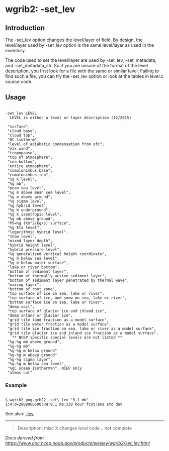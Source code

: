 # wgrib2: -set_lev

## Introduction

The -set_lev option changes the level/layer
of field. By design, the level/layer used by
-set_lev option is the same level/layer as used
in the inventory.

The code used to set the level/layer are used by
-set_lev,
-set_metadata, and
-set_metadata_str. So if you are unsure of the format
of the level description, you first look for a file with the same or similar level.
Failing to find such a file, you can try the
-set_lev option or look at the tables in level.c source code.

## Usage

```

-set_lev LEVEL
  LEVEL is either a level or layer description (12/2015)

 "surface",
 "cloud base",
 "cloud top",
 "0C isotherm",
 "level of adiabatic condensation from sfc",
 "max wind",
 "tropopause",
 "top of atmosphere",
 "sea bottom",
 "entire atmosphere",
 "cumulonimbus base",
 "cumulonimbus top",
 "%g K level",
 "%g mb",
 "mean sea level",
 "%g m above mean sea level",
 "%g m above ground",
 "%g sigma level",
 "%g hybrid level",
 "%g m underground",
 "%g K isentropic level",
 "%g mb above ground",
 "PV=%g (Km^2/kg/s) surface",
 "%g Eta level",
 "logarithmic hybrid level",
 "snow level",
 "mixed layer depth",
 "hybrid height level",
 "hybrid pressure level",
 "%g generalized vertical height coordinate",
 "%g m below sea level",
 "%g m below water surface",
 "lake or river bottom",
 "bottom of sediment layer",
 "bottom of thermally active sediment layer",
 "bottom of sediment layer penetrated by thermal wave",
 "maxing layer",
 "bottom of root zone",
 "top surface of ice on sea, lake or river",
 "top surface of ice, und snow on sea, lake or river",
 "bottom surface ice on sea, lake or river",
 "deep soil",
 "top surface of glacier ice and inland ice",
 "deep inland or glacier ice",
 "grid tile land fraction as a model surface",
 "grid tile water fraction as a model surface",
 "grid tile ice fraction on sea, lake or river as a model surface",
 "grid tile glacier ice and inland ice fraction as a model surface",
   ** NCEP specific special levels are not listed **
 "%g-%g mb above ground",
 "%g-%g mb"
 "%g-%g m below ground"
 "%g-%g m above ground"
 "%g-%g sigma layer",
 "%g-%g m below sea level",
 "%gC ocean isotherm%n", NCEP only
 "atmos col"

```

### Example

```

$ wgrib2 png.grb22 -set\_lev "9.1 mb"
1:4:d=2009060500:RH:9.1 mb:330 hour fcst:ens std dev

```

See also:
[-lev](lev.html),

---

> Description: misc X changes level code .. not complete

_Docs derived from <https://www.cpc.ncep.noaa.gov/products/wesley/wgrib2/set_lev.html>_
